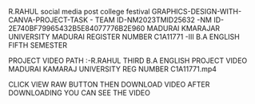 R.RAHUL social media post college festival GRAPHICS-DESIGN-WITH-CANVA-PROJECT-TASK - TEAM ID-NM2023TMID25632 -NM ID-2E740BF79965432B5E84077776B2E960
MADURAI KMARAJAR UNIVERSITY MADURAI REGISTER NUMBER C1A11771 -III B.A ENGLISH FIFTH SEMESTER


PROJECT VIDEO PATH :-R.RAHUL THIRD B.A ENGLISH PROJECT VIDEO MADURAI KAMARAJ UNIVERSITY REG NUMBER C1A11771.mp4 

CLICK VIEW RAW BUTTON THEN DOWNLOAD VIDEO AFTER DOWNLOADING YOU CAN SEE THE VIDEO
